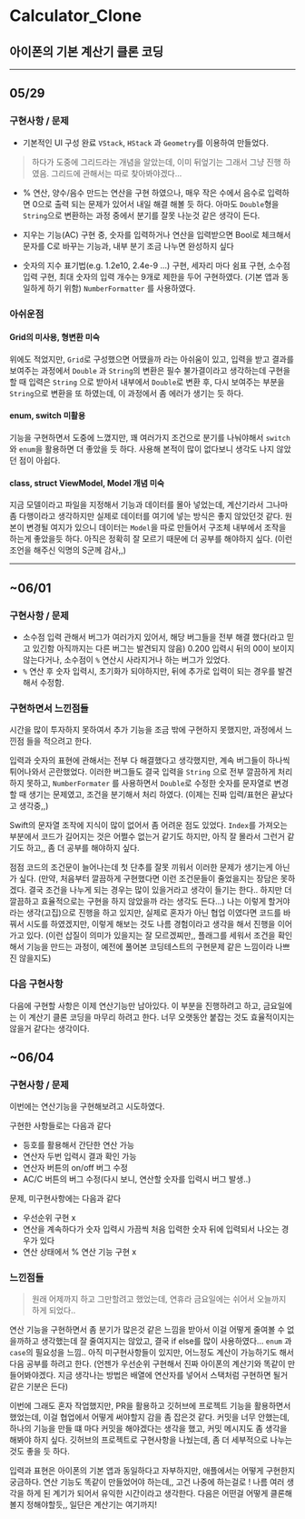 # Calculator_Clone

## 아이폰의 기본 계산기 클론 코딩

---

## 05/29

### 구현사항 / 문제

- 기본적인 UI 구성 완료 `VStack`, `HStack` 과 `Geometry`를 이용하여 만들었다.

> 하다가 도중에 그리드라는 개념을 알았는데, 이미 뒤엎기는 그래서 그냥 진행 하였음. 그리드에 관해서는 따로 찾아봐야겠다...

- % 연산, 양수/음수 만드는 연산을 구현 하였으나, 매우 작은 수에서 음수로 입력하면 0으로 출력 되는 문제가 있어서 내일 해결 해볼 듯 하다. 아마도 `Double`형을 `String`으로 변환하는 과정 중에서 분기를 잘못 나눈것 같은 생각이 든다.

- 지우는 기능(AC) 구현 중, 숫자를 입력하거나 연산을 입력받으면 Bool로 체크해서 문자를 C로 바꾸는 기능과, 내부 분기 조금 나누면 완성하지 싶다

- 숫자의 지수 표기법(e.g. 1.2e10, 2.4e-9 ...) 구현, 세자리 마다 쉼표 구현, 소수점 입력 구현, 최대 숫자의 입력 개수는 9개로 제한을 두어 구현하였다. (기본 앱과 동일하게 하기 위함) `NumberFormatter` 를 사용하였다.

### 아쉬운점

#### Grid의 미사용, 형변환 미숙

위에도 적었지만, `Grid`로 구성했으면 어땠을까 라는 아쉬움이 있고, 입력을 받고 결과를 보여주는 과정에서 `Double` 과 `String`의 변환은 필수 불가결이라고 생각하는데 구현을 할 때 입력은 `String` 으로 받아서 내부에서 `Double`로 변환 후, 다시 보여주는 부분을 `String`으로 변환을 또 하였는데, 이 과정에서 좀 에러가 생기는 듯 하다.

#### enum, switch 미활용

기능을 구현하면서 도중에 느꼈지만, 꽤 여러가지 조건으로 분기를 나눠야해서 `switch`와 `enum`을 활용하면 더 좋았을 듯 하다. 사용해 본적이 많이 없다보니 생각도 나지 않았던 점이 아쉽다.

#### class, struct ViewModel, Model 개념 미숙

지금 모델이라고 파일을 지정해서 기능과 데이터를 몰아 넣었는데, 계산기라서 그나마 좀 다행이라고 생각하지만 실제로 데이터를 여기에 넣는 방식은 좋지 않았던것 같다. 원본이 변경될 여지가 있으니 데이터는 `Model`을 따로 만들어서 구조체 내부에서 조작을 하는게 좋았을듯 하다. 아직은 정확히 잘 모르기 때문에 더 공부를 해야하지 싶다. (이런 조언을 해주신 익명의 S군께 감사,,)

---

## ~06/01

### 구현사항 / 문제

- 소수점 입력 관해서 버그가 여러가지 있어서, 해당 버그들을 전부 해결 했다(라고 믿고 있긴함 아직까지는 다른 버그는 발견되지 않음) 0.200 입력시 뒤의 00이 보이지 않는다거나, 소수점이 `%` 연산시 사라지거나 하는 버그가 있었다.
- `%` 연산 후 숫자 입력시, 초기화가 되야하지만, 뒤에 추가로 입력이 되는 경우를 발견해서 수정함.

### 구현하면서 느낀점들

시간을 많이 투자하지 못하여서 추가 기능을 조금 밖에 구현하지 못했지만, 과정에서 느낀점 들을 적으려고 한다.

입력과 숫자의 표현에 관해서는 전부 다 해결했다고 생각했지만, 계속 버그들이 하나씩 튀어나와서 곤란했었다. 이러한 버그들도 결국 입력을 `String` 으로 전부 깔끔하게 처리하지 못하고, `NumberFormater` 를 사용하면서 `Double`로 수정한 숫자를 문자열로 변경할 때 생기는 문제였고, 조건을 분기해서 처리 하였다. (이제는 진짜 입력/표현은 끝났다고 생각중,,)

Swift의 문자열 조작에 지식이 많이 없어서 좀 어려운 점도 있었다. `Index`를 가져오는 부분에서 코드가 길어지는 것은 어쩔수 없는거 같기도 하지만, 아직 잘 몰라서 그런거 같기도 하고,, 좀 더 공부를 해야하지 싶다.

점점 코드의 조건문이 늘어나는데 첫 단추를 잘못 끼워서 이러한 문제가 생기는게 아닌가 싶다. (만약, 처음부터 깔끔하게 구현했다면 이런 조건문들이 줄었을지는 장담은 못하겠다. 결국 조건을 나누게 되는 경우는 많이 있을거라고 생각이 들기는 한다.. 하지만 더 깔끔하고 효율적으로는 구현을 하지 않았을까 라는 생각도 든다...) 나는 이렇게 할거야 라는 생각(고집)으로 진행을 하고 있지만, 실제로 혼자가 아닌 협업 이였다면 코드를 바꿔서 시도를 하였겠지만, 이렇게 해보는 것도 나름 경험이라고 생각을 해서 진행을 이어가고 있다. (이런 삽질이 의미가 있을지는 잘 모르겠찌만,, 플래그를 세워서 조건을 확인해서 기능을 만드는 과정이, 예전에 풀어본 코딩테스트의 구현문제 같은 느낌이라 나쁘진 않을지도)

### 다음 구현사항

다음에 구현할 사항은 이제 연산기능만 남아있다. 이 부분을 진행하려고 하고, 금요일에는 이 계산기 클론 코딩을 마무리 하려고 한다. 너무 오랫동안 붙잡는 것도 효율적이지는 않을거 같다는 생각이다.

## ~06/04

### 구현사항 / 문제

이번에는 연산기능을 구현해보려고 시도하였다.

구현한 사항들로는 다음과 같다

- 등호를 활용해서 간단한 연산 가능
- 연산자 두번 입력시 결과 확인 가능 
- 연산자 버튼의 on/off 버그 수정
- AC/C 버튼의 버그 수정(다시 보니, 연산할 숫자를 입력시 버그 발생..)

문제, 미구현사항에는 다음과 같다

- 우선순위 구현 x
- 연산을 계속하다가 숫자 입력시 가끔씩 처음 입력한 숫자 뒤에 입력되서 나오는 경우가 있다
- 연산 상태에서 % 연산 기능 구현 x

### 느낀점들

> 원래 어제까지 하고 그만할려고 했었는데, 연휴라 금요일에는 쉬어서 오늘까지 하게 되었다..

연산 기능을 구현하면서 좀 분기가 많은것 같은 느낌을 받아서 이걸 어떻게 줄여볼 수 없을까하고 생각했는데 잘 줄여지지는 않았고, 결국 if else를 많이 사용하였다... `enum` 과 `case`의 필요성을 느낌.. 아직 미구현사항들이 있지만, 어느정도 계산이 가능하기도 해서 다음 공부를 하려고 한다. (언젠가 우선순위 구현해서 진짜 아이폰의 계산기와 똑같이 만들어봐야겠다. 지금 생각나는 방법은 배열에 연산자를 넣어서 스택처럼 구현하면 될거 같은 기분은 든다)

이번에 그래도 혼자 작업했지만, PR을 활용하고 깃허브에 프로젝트 기능을 활용하면서 했었는데, 이걸 협업에서 어떻게 써야할지 감을 좀 잡은것 같다. 커밋을 너무 안했는데, 하나의 기능을 만들 떄 마다 커밋을 해야겠다는 생각을 했고, 커밋 메시지도 좀 생각을 해봐야 하지 싶다. 깃허브의 프로젝트로 구현사항을 나눴는데, 좀 더 세부적으로 나누는 것도 좋을 듯 하다.

입력과 표현은 아이폰의 기본 앱과 동일하다고 자부하지만, 애플에서는 어떻게 구현한지 궁금하다. 연산 기능도 똑같이 만들었어야 하는데,, 고건 나중에 하는걸로 ! 나름 여러 생각을 하게 된 계기가 되어서 유익한 시간이라고 생각한다. 다음은 어떤걸 어떻게 클론해볼지 정해야할듯,, 일단은 계산기는 여기까지!  

